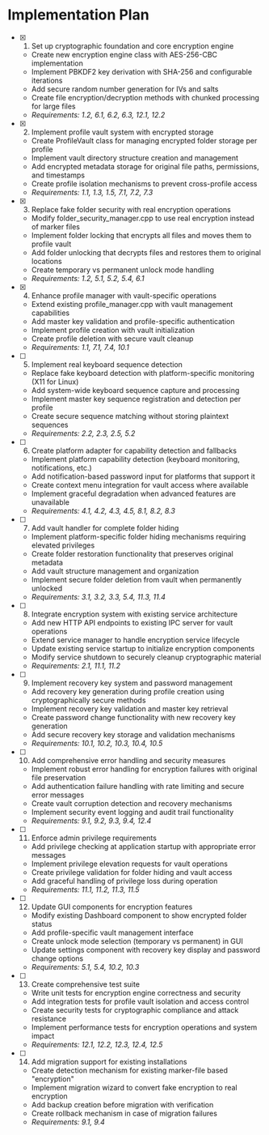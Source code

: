 # Implementation Plan

- [x] 1. Set up cryptographic foundation and core encryption engine
  - Create new encryption engine class with AES-256-CBC implementation
  - Implement PBKDF2 key derivation with SHA-256 and configurable iterations
  - Add secure random number generation for IVs and salts
  - Create file encryption/decryption methods with chunked processing for large files
  - _Requirements: 1.2, 6.1, 6.2, 6.3, 12.1, 12.2_

- [x] 2. Implement profile vault system with encrypted storage
  - Create ProfileVault class for managing encrypted folder storage per profile
  - Implement vault directory structure creation and management
  - Add encrypted metadata storage for original file paths, permissions, and timestamps
  - Create profile isolation mechanisms to prevent cross-profile access
  - _Requirements: 1.1, 1.3, 1.5, 7.1, 7.2, 7.3_

- [x] 3. Replace fake folder security with real encryption operations
  - Modify folder_security_manager.cpp to use real encryption instead of marker files
  - Implement folder locking that encrypts all files and moves them to profile vault
  - Add folder unlocking that decrypts files and restores them to original locations
  - Create temporary vs permanent unlock mode handling
  - _Requirements: 1.2, 5.1, 5.2, 5.4, 6.1_

- [x] 4. Enhance profile manager with vault-specific operations
  - Extend existing profile_manager.cpp with vault management capabilities
  - Add master key validation and profile-specific authentication
  - Implement profile creation with vault initialization
  - Create profile deletion with secure vault cleanup
  - _Requirements: 1.1, 7.1, 7.4, 10.1_

- [ ] 5. Implement real keyboard sequence detection
  - Replace fake keyboard detection with platform-specific monitoring (X11 for Linux)
  - Add system-wide keyboard sequence capture and processing
  - Implement master key sequence registration and detection per profile
  - Create secure sequence matching without storing plaintext sequences
  - _Requirements: 2.2, 2.3, 2.5, 5.2_

- [ ] 6. Create platform adapter for capability detection and fallbacks
  - Implement platform capability detection (keyboard monitoring, notifications, etc.)
  - Add notification-based password input for platforms that support it
  - Create context menu integration for vault access where available
  - Implement graceful degradation when advanced features are unavailable
  - _Requirements: 4.1, 4.2, 4.3, 4.5, 8.1, 8.2, 8.3_

- [ ] 7. Add vault handler for complete folder hiding
  - Implement platform-specific folder hiding mechanisms requiring elevated privileges
  - Create folder restoration functionality that preserves original metadata
  - Add vault structure management and organization
  - Implement secure folder deletion from vault when permanently unlocked
  - _Requirements: 3.1, 3.2, 3.3, 5.4, 11.3, 11.4_

- [ ] 8. Integrate encryption system with existing service architecture
  - Add new HTTP API endpoints to existing IPC server for vault operations
  - Extend service manager to handle encryption service lifecycle
  - Update existing service startup to initialize encryption components
  - Modify service shutdown to securely cleanup cryptographic material
  - _Requirements: 2.1, 11.1, 11.2_

- [ ] 9. Implement recovery key system and password management
  - Add recovery key generation during profile creation using cryptographically secure methods
  - Implement recovery key validation and master key retrieval
  - Create password change functionality with new recovery key generation
  - Add secure recovery key storage and validation mechanisms
  - _Requirements: 10.1, 10.2, 10.3, 10.4, 10.5_

- [ ] 10. Add comprehensive error handling and security measures
  - Implement robust error handling for encryption failures with original file preservation
  - Add authentication failure handling with rate limiting and secure error messages
  - Create vault corruption detection and recovery mechanisms
  - Implement security event logging and audit trail functionality
  - _Requirements: 9.1, 9.2, 9.3, 9.4, 12.4_

- [ ] 11. Enforce admin privilege requirements
  - Add privilege checking at application startup with appropriate error messages
  - Implement privilege elevation requests for vault operations
  - Create privilege validation for folder hiding and vault access
  - Add graceful handling of privilege loss during operation
  - _Requirements: 11.1, 11.2, 11.3, 11.5_

- [ ] 12. Update GUI components for encryption features
  - Modify existing Dashboard component to show encrypted folder status
  - Add profile-specific vault management interface
  - Create unlock mode selection (temporary vs permanent) in GUI
  - Update settings component with recovery key display and password change options
  - _Requirements: 5.1, 5.4, 10.2, 10.3_

- [ ] 13. Create comprehensive test suite
  - Write unit tests for encryption engine correctness and security
  - Add integration tests for profile vault isolation and access control
  - Create security tests for cryptographic compliance and attack resistance
  - Implement performance tests for encryption operations and system impact
  - _Requirements: 12.1, 12.2, 12.3, 12.4, 12.5_

- [ ] 14. Add migration support for existing installations
  - Create detection mechanism for existing marker-file based "encryption"
  - Implement migration wizard to convert fake encryption to real encryption
  - Add backup creation before migration with verification
  - Create rollback mechanism in case of migration failures
  - _Requirements: 9.1, 9.4_